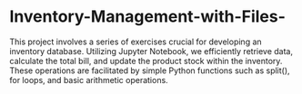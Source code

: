 # Inventory-Management-with-Files-
This project involves a series of exercises crucial for developing an inventory database. Utilizing Jupyter Notebook, we efficiently retrieve data, calculate the total bill, and update the product stock within the inventory. These operations are facilitated by simple Python functions such as split(), for loops, and basic arithmetic operations.
